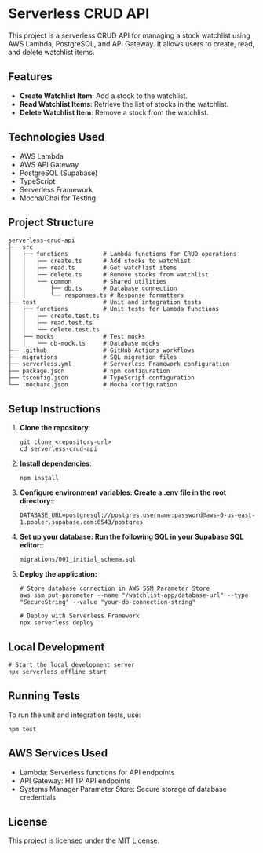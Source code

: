 # Serverless CRUD API

This project is a serverless CRUD API for managing a stock watchlist using AWS Lambda, PostgreSQL, and API Gateway. It allows users to create, read, and delete watchlist items.

## Features

- **Create Watchlist Item**: Add a stock to the watchlist.
- **Read Watchlist Items**: Retrieve the list of stocks in the watchlist.
- **Delete Watchlist Item**: Remove a stock from the watchlist.

## Technologies Used

- AWS Lambda
- AWS API Gateway
- PostgreSQL (Supabase)
- TypeScript
- Serverless Framework
- Mocha/Chai for Testing

## Project Structure

```
serverless-crud-api
├── src
│   ├── functions          # Lambda functions for CRUD operations
│   │   ├── create.ts      # Add stocks to watchlist
│   │   ├── read.ts        # Get watchlist items
│   │   ├── delete.ts      # Remove stocks from watchlist
│   │   └── common         # Shared utilities
│   │       ├── db.ts      # Database connection
│   │       └── responses.ts # Response formatters
├── test                   # Unit and integration tests
│   ├── functions          # Unit tests for Lambda functions
│   │   ├── create.test.ts
│   │   ├── read.test.ts
│   │   └── delete.test.ts
│   ├── mocks              # Test mocks
│   │   └── db-mock.ts     # Database mocks
├── .github                # GitHub Actions workflows
├── migrations             # SQL migration files
├── serverless.yml         # Serverless Framework configuration
├── package.json           # npm configuration
├── tsconfig.json          # TypeScript configuration
└── .mocharc.json          # Mocha configuration
```

## Setup Instructions

1. **Clone the repository**:
   ```
   git clone <repository-url>
   cd serverless-crud-api
   ```

2. **Install dependencies**:
   ```
   npm install
   ```

3. **Configure environment variables: Create a .env file in the root directory:**:
   ```
   DATABASE_URL=postgresql://postgres.username:password@aws-0-us-east-1.pooler.supabase.com:6543/postgres
   ```

4. **Set up your database: Run the following SQL in your Supabase SQL editor:**:
   ```
   migrations/001_initial_schema.sql
   ```

5. **Deploy the application:**
   ```
   # Store database connection in AWS SSM Parameter Store
   aws ssm put-parameter --name "/watchlist-app/database-url" --type "SecureString" --value "your-db-connection-string"

   # Deploy with Serverless Framework
   npx serverless deploy
   ```
## Local Development
   ```
   # Start the local development server
   npx serverless offline start
   ```

## Running Tests

To run the unit and integration tests, use:
```
npm test
```

## AWS Services Used
- Lambda: Serverless functions for API endpoints
- API Gateway: HTTP API endpoints
- Systems Manager Parameter Store: Secure storage of database credentials

## License

This project is licensed under the MIT License.